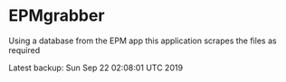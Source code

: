 # EPMgrabber
Using a database from the EPM app this application scrapes the files as required


Latest backup: Sun Sep 22 02:08:01 UTC 2019
